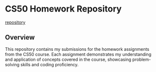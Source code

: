 # CS50 Homework Repository
[repository](https://github.com/code50/106638262.git)

## Overview
This repository contains my submissions for the homework assignments from the CS50 course. Each assignment demonstrates my understanding and application of concepts covered in the course, showcasing problem-solving skills and coding proficiency.
